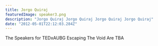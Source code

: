 ```yaml
---
title: Jorgo Quiraj
featuredImage: speaker3.png
description: "Jorgo Quiraj Jorgo Quiraj Jorgo Quiraj Jorgo Quiraj"
date: "2012-05-01T22:12:03.284Z"
---
```


The Speakers for TEDxAUBG Escaping The Void Are TBA





